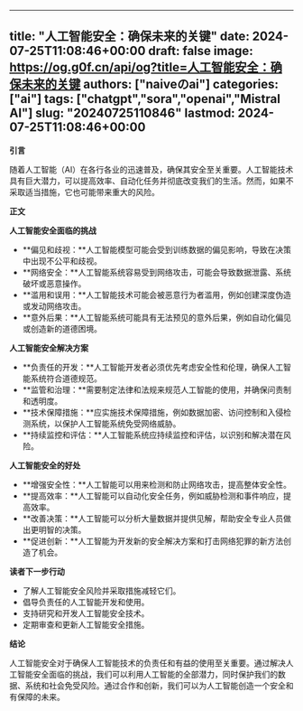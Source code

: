 
---
title: "人工智能安全：确保未来的关键"
date: 2024-07-25T11:08:46+00:00
draft: false
image: https://og.g0f.cn/api/og?title=人工智能安全：确保未来的关键
authors: ["naiveのai"]
categories: ["ai"]
tags: ["chatgpt","sora","openai","Mistral AI"]
slug: "20240725110846"
lastmod: 2024-07-25T11:08:46+00:00
---
**引言**

随着人工智能（AI）在各行各业的迅速普及，确保其安全至关重要。人工智能技术具有巨大潜力，可以提高效率、自动化任务并彻底改变我们的生活。然而，如果不采取适当措施，它也可能带来重大的风险。

**正文**

**人工智能安全面临的挑战**

* **偏见和歧视：**人工智能模型可能会受到训练数据的偏见影响，导致在决策中出现不公平和歧视。
* **网络安全：**人工智能系统容易受到网络攻击，可能会导致数据泄露、系统破坏或恶意操作。
* **滥用和误用：**人工智能技术可能会被恶意行为者滥用，例如创建深度伪造或发动网络攻击。
* **意外后果：**人工智能系统可能具有无法预见的意外后果，例如自动化偏见或创造新的道德困境。

**人工智能安全解决方案**

* **负责任的开发：**人工智能开发者必须优先考虑安全性和伦理，确保人工智能系统符合道德规范。
* **监管和治理：**需要制定法律和法规来规范人工智能的使用，并确保问责制和透明度。
* **技术保障措施：**应实施技术保障措施，例如数据加密、访问控制和入侵检测系统，以保护人工智能系统免受网络威胁。
* **持续监控和评估：**人工智能系统应持续监控和评估，以识别和解决潜在风险。

**人工智能安全的好处**

* **增强安全性：**人工智能可以用来检测和防止网络攻击，提高整体安全性。
* **提高效率：**人工智能可以自动化安全任务，例如威胁检测和事件响应，提高效率。
* **改善决策：**人工智能可以分析大量数据并提供见解，帮助安全专业人员做出更明智的决策。
* **促进创新：**人工智能为开发新的安全解决方案和打击网络犯罪的新方法创造了机会。

**读者下一步行动**

* 了解人工智能安全风险并采取措施减轻它们。
* 倡导负责任的人工智能开发和使用。
* 支持研究和开发人工智能安全技术。
* 定期审查和更新人工智能安全措施。

**结论**

人工智能安全对于确保人工智能技术的负责任和有益的使用至关重要。通过解决人工智能安全面临的挑战，我们可以利用人工智能的全部潜力，同时保护我们的数据、系统和社会免受风险。通过合作和创新，我们可以为人工智能创造一个安全和有保障的未来。